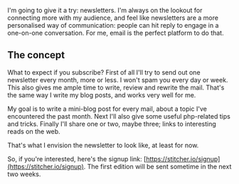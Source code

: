 I'm going to give it a try: newsletters. 
I'm always on the lookout for connecting more with my audience, 
and feel like newsletters are a more personalised way of communication: 
people can hit reply to engage in a one-on-one conversation.
For me, email is the perfect platform to do that.

## The concept

What to expect if you subscribe?
First of all I'll try to send out one newsletter every month, more or less.
I won't spam you every day or week.
This also gives me ample time to write, review and rewrite the mail. 
That's the same way I write my blog posts, and works very well for me.

My goal is to write a mini-blog post for every mail, 
about a topic I've encountered the past month. 
Next I'll also give some useful php-related tips and tricks. 
Finally I'll share one or two, maybe three; links to interesting reads on the web.

That's what I envision the newsletter to look like, at least for now.

So, if you're interested, here's the signup link: [https://stitcher.io/signup](https://stitcher.io/signup). 
The first edition will be sent sometime in the next two weeks.
